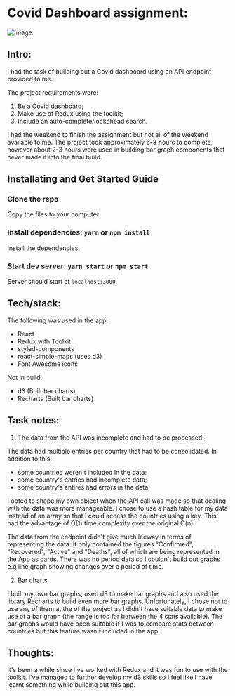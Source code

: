 # Covid Dashboard assignment:

![image](https://user-images.githubusercontent.com/52622303/120093224-15433000-c119-11eb-89ce-21d5929c3f32.png)

## Intro:

I had the task of building out a Covid dashboard using an API endpoint provided to me.

The project requirements were:

1. Be a Covid dashboard;
2. Make use of Redux using the toolkit;
3. Include an auto-complete/lookahead search.

I had the weekend to finish the assignment but not all of the weekend available to me. The project took approximately 6-8 hours to complete, however about 2-3 hours were used in building bar graph components that never made it into the final build.

## Installating and Get Started Guide

### Clone the repo

Copy the files to your computer.

### Install dependencies: `yarn` or `npm install`

Install the dependencies.

### Start dev server: `yarn start` or `npm start`

Server should start at `localhost:3000`.

## Tech/stack:

The following was used in the app:
* React
* Redux with Toolkit
* styled-components
* react-simple-maps (uses  d3)
* Font Awesome icons

Not in build:
* d3 (Built bar charts)
* Recharts (Built bar charts)

## Task notes:

1. The data from the API was incomplete and had to be processed:

The data had multiple entries per country that had to be consolidated. In addition to this:
* some countries weren't included in the data; 
* some country's entries had incomplete data;
* some country's entires had errors in  the data. 

I opted to shape my own object when the API call was made so that dealing with the data was more manageable. I chose to use a hash table for my data instead of an array so that I could access the countries using a key. This had the advantage of O(1) time complexity over the original O(n).

The data from the endpoint didn't give much leeway in terms of representing the data. It only contained the figures "Confirmed", "Recovered", "Active" and "Deaths", all of which are being represented in the App as cards. There was no period data so I couldn't build out graphs e.g line graph showing changes over a period of time.

2. Bar charts

I built my own bar graphs, used d3 to make bar graphs and also used the library Recharts to build even more bar graphs. Unfortunately, I chose not to use any of them at the of the project as I didn't have suitable data to make use of a bar graph (the range is too far between the 4 stats available). The bar graphs would have been suitable if I was to compare stats between countries but this feature wasn't included in the app.

## Thoughts:

It's been a while since I've worked with Redux and it was fun to use with the toolkit. I've  managed to further develop my d3 skills so I feel like I have learnt something while building out this app.
